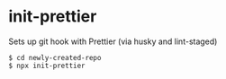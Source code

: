 # init-prettier

Sets up git hook with Prettier (via husky and lint-staged)

```console
$ cd newly-created-repo
$ npx init-prettier
```
